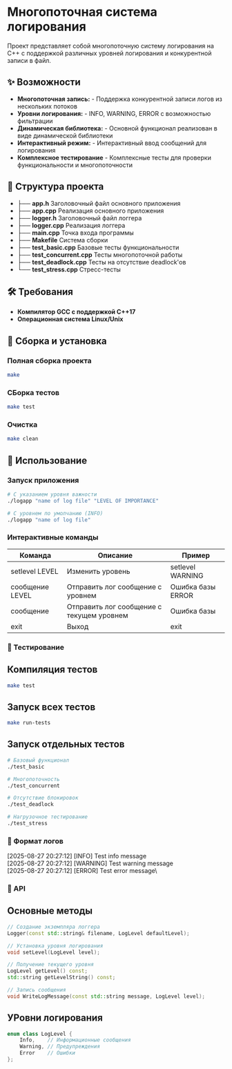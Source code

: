 # Многопоточная система логирования

Проект представляет собой многопоточную систему логирования на C++ с поддержкой различных уровней логирования и конкурентной записи в файл.

## ✨ Возможности

- **Многопоточная запись:** - Поддержка конкурентной записи логов из нескольких потоков
- **Уровни логирования:** - INFO, WARNING, ERROR с возможностью фильтрации
- **Динамическая библиотека:** - Основной функционал реализован в виде динамической библиотеки
- **Интерактивный режим:** - Интерактивный ввод сообщений для логирования
- **Комплексное тестирование** - Комплексные тесты для проверки функциональности и многопоточности

## 📁 Структура проекта

- ├── **app.h**                Заголовочный файл основного приложения
- ├── **app.cpp**              Реализация основного приложения
- ├── **logger.h**             Заголовочный файл логгера
- ├── **logger.cpp**           Реализация логгера
- ├── **main.cpp**             Точка входа программы
- ├── **Makefile**             Система сборки
- ├── **test_basic.cpp**       Базовые тесты функциональности
- ├── **test_concurrent.cpp**  Тесты многопоточной работы
- ├── **test_deadlock.cpp**    Тесты на отсутствие deadlock'ов
- └── **test_stress.cpp**      Стресс-тесты

## 🛠️ Требования

- **Компилятор GCC с поддержкой C++17**
- **Операционная система Linux/Unix**

## 🚀 Сборка и установка

### Полная сборка проекта

```bash
make 
```

### СБорка тестов
```bash
make test
```

### Очистка
```bash
make clean
```

## 📖 Использование

### Запуск приложения
```bash
# С указанием уровня важности
./logapp "name of log file" "LEVEL OF IMPORTANCE"

# С уровнем по умолчанию (INFO)
./logapp "name of log file" 
```

### Интерактивные команды

| Команда         | Описание                                  | Пример            |
|-----------------|-------------------------------------------|-------------------|
| setlevel LEVEL  | Изменить уровень                          | setlevel WARNING  |
| сообщение LEVEL | Отправить лог сообщение с уровнем         | Ошибка базы ERROR |
| сообщение       | Отправить лог сообщение с текущем уровнем | Ошибка базы       |
| exit            | Выход                                     | exit              |

### 🧪 Тестирование

## Компиляция тестов
```bash
make test
```

## Запуск всех тестов
```bash
make run-tests
```

## Запуск отдельных тестов
```bash
# Базовый функционал
./test_basic

# Многопоточность
./test_concurrent

# Отсутствие блокировок
./test_deadlock

# Нагрузочное тестирование
./test_stress
```

### 📝 Формат логов
[2025-08-27 20:27:12] [INFO] Test info message\
[2025-08-27 20:27:12] [WARNING] Test warning message\
[2025-08-27 20:27:12] [ERROR] Test error message\

### 🔌 API

## Основные методы
```cpp
// Создание экземпляра логгера
Logger(const std::string& filename, LogLevel defaultLevel);

// Установка уровня логирования
void setLevel(LogLevel level);

// Получение текущего уровня
LogLevel getLevel() const;
std::string getLevelString() const;

// Запись сообщения
void WriteLogMessage(const std::string message, LogLevel level);
```
## УРовни логирования
```cpp
enum class LogLevel {
    Info,    // Информационные сообщения
    Warning, // Предупреждения
    Error    // Ошибки
};
```
